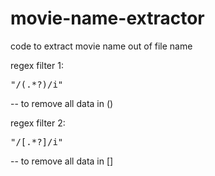 movie-name-extractor
====================

code to extract movie name out of file name

regex filter 1: <pre>"/\(.*?\)/i"</pre>   -- to remove all data in ()

regex filter 2: <pre>"/\[.*?\]/i"</pre>   -- to remove all data in []

